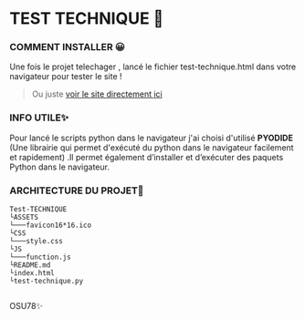 # TEST TECHNIQUE 👾 

### COMMENT INSTALLER 😀
 Une fois le projet telechager , lancé le fichier test-technique.html dans votre navigateur pour tester le site !
 
 >Ou juste 
[voir le site directement ici](https://nodejs.org/) 


### INFO UTILE✨
 Pour lancé le scripts python dans le navigateur j'ai choisi d'utilisé **PYODIDE** (Une librairie qui permet d'exécuté du python dans le navigateur facilement et rapidement)
 .Il permet également d’installer et d’exécuter des paquets Python dans le navigateur.


### ARCHITECTURE DU PROJET🧩
```
Test-TECHNIQUE
└ASSETS
└───favicon16*16.ico
└CSS
└───style.css
└JS  
└───function.js
└README.md
└index.html
└test-technique.py
    
```


OSU78✨

